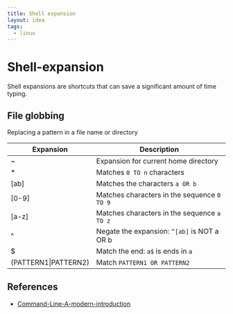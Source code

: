 ```yaml
---
title: Shell expansion
layout: idea
tags:
  - linux
---
```


# Shell-expansion

Shell expansions are shortcuts that can save a significant amount of time typing.

## File globbing

Replacing a pattern in a file name or directory

| Expansion            | Description                                 |
| -------------------- | ------------------------------------------- |
| ~                    | Expansion for current home directory        |
| \*                   | Matches `0 TO n` characters                 |
| [ab]                 | Matches the characters `a OR b`             |
| [0-9]                | Matches characters in the sequence `0 TO 9` |
| [a-z]                | Matches characters in the sequence `a TO z` |
| ^                    | Negate the expansion: `^[ab]` is NOT a OR b |
| $                    | Match the end: `a$` is ends in `a`          |
| (PATTERN1\|PATTERN2) | Match `PATTERN1 OR PATTERN2`                |

## References

- [Command-Line-A-modern-introduction](/reference/Command-Line-A-modern-introduction)
